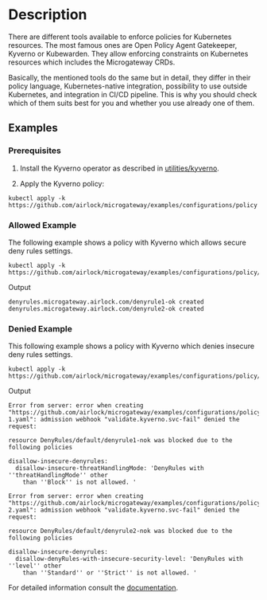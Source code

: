 # Description
There are different tools available to enforce policies for Kubernetes resources. The most famous ones are Open Policy Agent Gatekeeper, Kyverno or Kubewarden. They allow enforcing constraints on Kubernetes resources which includes the Microgateway CRDs.

Basically, the mentioned tools do the same but in detail, they differ in their policy language, Kubernetes-native integration, possibility to use outside Kubernetes, and integration in CI/CD pipeline. This is why you should check which of them suits best for you and whether you use already one of them.

## Examples
### Prerequisites
1. Install the Kyverno operator as described in [utilities/kyverno](/examples/utilities/kyverno/README.md).

2. Apply the Kyverno policy:
```
kubectl apply -k https://github.com/airlock/microgateway/examples/configurations/policy
```


### Allowed Example
The following example shows a policy with Kyverno which allows secure deny rules settings.

```
kubectl apply -k https://github.com/airlock/microgateway/examples/configurations/policy/allowed
```

Output
```
denyrules.microgateway.airlock.com/denyrule1-ok created
denyrules.microgateway.airlock.com/denyrule2-ok created
```

### Denied Example
This following example shows a policy with Kyverno which denies insecure deny rules settings.

```
kubectl apply -k https://github.com/airlock/microgateway/examples/configurations/policy/denied
```

Output
```
Error from server: error when creating "https://github.com/airlock/microgateway/examples/configurations/policy/denied/denyrules-1.yaml": admission webhook "validate.kyverno.svc-fail" denied the request: 

resource DenyRules/default/denyrule1-nok was blocked due to the following policies

disallow-insecure-denyrules:
  disallow-insecure-threatHandlingMode: 'DenyRules with ''threatHandlingMode'' other
    than ''Block'' is not allowed. '

Error from server: error when creating "https://github.com/airlock/microgateway/examples/configurations/policy/denied/denyrules-2.yaml": admission webhook "validate.kyverno.svc-fail" denied the request: 

resource DenyRules/default/denyrule2-nok was blocked due to the following policies

disallow-insecure-denyrules:
  disallow-denyRules-with-insecure-security-level: 'DenyRules with ''level'' other
    than ''Standard'' or ''Strict'' is not allowed. '

```

For detailed information consult the [documentation](https://docs.airlock.com/microgateway/nightly/#data/1668421866273.html).